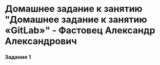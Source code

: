 # Домашнее задание к занятию "Домашнее задание к занятию «GitLab»" - Фастовец Александр Александрович


### Задание 1

<img scr = "img1.png" width = 100%>

